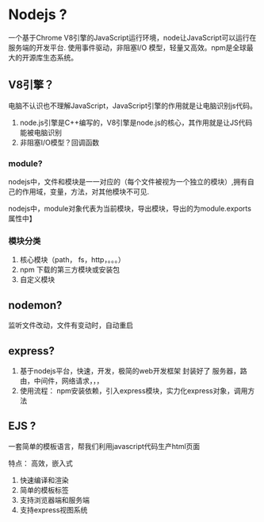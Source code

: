 # Nodejs ?
一个基于Chrome V8引擎的JavaScript运行环境，node让JavaScript可以运行在服务端的开发平台. 使用事件驱动，非阻塞I/O 模型，轻量又高效。npm是全球最大的开源库生态系统。

## V8引擎？
电脑不认识也不理解JavaScript，JavaScript引擎的作用就是让电脑识别js代码。
1. node.js引擎是C++编写的，V8引擎是node.js的核心，其作用就是让JS代码能被电脑识别
2. 非阻塞I/O模型？回调函数

### module? 
nodejs中，文件和模块是一一对应的（每个文件被视为一个独立的模块）,拥有自己的作用域，变量，方法，对其他模块不可见.

nodejs中，module对象代表为当前模块，导出模块，导出的为module.exports 属性中】

### 模块分类
 1. 核心模块（path， fs，http，。。。）
 2. npm 下载的第三方模块或安装包
 3. 自定义模块




## nodemon?
监听文件改动，文件有变动时，自动重启

## express? 
1. 基于nodejs平台，快速，开发，极简的web开发框架
封装好了 服务器，路由，中间件，网络请求，，，
2. 使用流程： npm安装依赖，引入express模块，实力化express对象，调用方法

## EJS ?
一套简单的模板语言，帮我们利用javascript代码生产html页面

特点： 高效，嵌入式
1. 快速编译和渲染
2. 简单的模板标签
3. 支持浏览器端和服务端
4. 支持express视图系统

